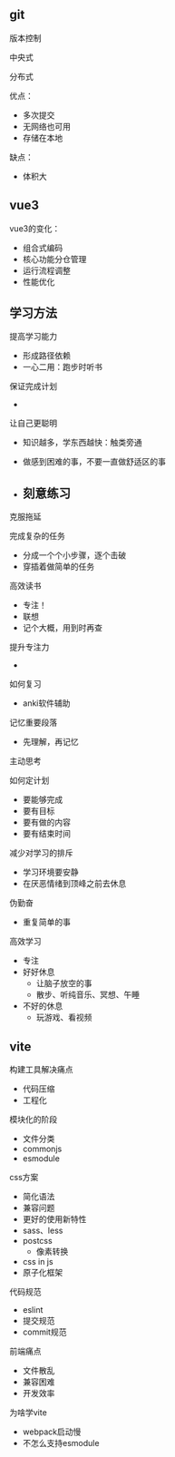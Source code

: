 ## git

版本控制

中央式

分布式

优点：

- 多次提交
- 无网络也可用
- 存储在本地

缺点：

- 体积大

## vue3

vue3的变化：

- 组合式编码
- 核心功能分仓管理
- 运行流程调整
- 性能优化

## 学习方法

提高学习能力

- 形成路径依赖
- 一心二用：跑步时听书

保证完成计划

- 

让自己更聪明

- 知识越多，学东西越快：触类旁通

- 做感到困难的事，不要一直做舒适区的事
- 刻意练习
  - 

克服拖延

完成复杂的任务

- 分成一个个小步骤，逐个击破
- 穿插着做简单的任务

高效读书

- 专注！
- 联想
- 记个大概，用到时再查

提升专注力

- 

如何复习

- anki软件辅助

记忆重要段落

- 先理解，再记忆

主动思考

如何定计划

- 要能够完成
- 要有目标
- 要有做的内容
- 要有结束时间

减少对学习的排斥

- 学习环境要安静
- 在厌恶情绪到顶峰之前去休息

伪勤奋

- 重复简单的事

高效学习

- 专注
- 好好休息
  - 让脑子放空的事
  - 散步、听纯音乐、冥想、午睡
- 不好的休息
  - 玩游戏、看视频

## vite

构建工具解决痛点

- 代码压缩
- 工程化

模块化的阶段

- 文件分类
- commonjs
- esmodule

css方案

- 简化语法
- 兼容问题
- 更好的使用新特性
- sass、less
- postcss
  - 像素转换
- css in js
- 原子化框架

代码规范

- eslint
- 提交规范
- commit规范

前端痛点

- 文件散乱
- 兼容困难
- 开发效率

为啥学vite

- webpack启动慢
- 不怎么支持esmodule
